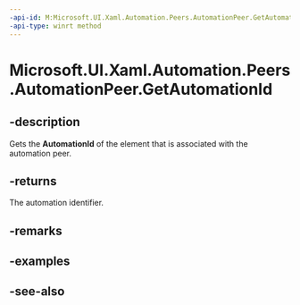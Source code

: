 ```yaml
---
-api-id: M:Microsoft.UI.Xaml.Automation.Peers.AutomationPeer.GetAutomationId
-api-type: winrt method
---
```


<!-- Method syntax
public string GetAutomationId()
-->

# Microsoft.UI.Xaml.Automation.Peers.AutomationPeer.GetAutomationId

## -description
Gets the **AutomationId** of the element that is associated with the automation peer.

## -returns
The automation identifier.

## -remarks

## -examples

## -see-also
